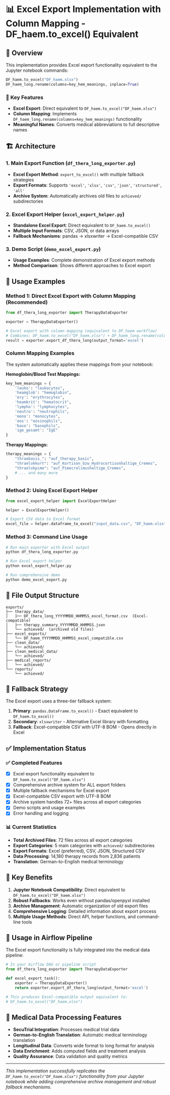 # 📊 Excel Export Implementation with Column Mapping - DF_haem.to_excel() Equivalent

## 🎯 Overview
This implementation provides Excel export functionality equivalent to the Jupyter notebook commands:
```python
DF_haem.to_excel("DF_haem.xlsx")
DF_haem_long.rename(columns=key_hem_meanings, inplace=True)
```

### 🔑 **Key Features**
- **Excel Export**: Direct equivalent to `DF_haem.to_excel("DF_haem.xlsx")`
- **Column Mapping**: Implements `DF_haem_long.rename(columns=key_hem_meanings)` functionality
- **Meaningful Names**: Converts medical abbreviations to full descriptive names

## 🏗️ Architecture

### 1. **Main Export Function** (`df_thera_long_exporter.py`)
- **Excel Export Method**: `export_to_excel()` with multiple fallback strategies
- **Export Formats**: Supports `'excel'`, `'xlsx'`, `'csv'`, `'json'`, `'structured'`, `'all'`
- **Archive System**: Automatically archives old files to `achieved/` subdirectories

### 2. **Excel Export Helper** (`excel_export_helper.py`)
- **Standalone Excel Export**: Direct equivalent to `DF_haem.to_excel()`
- **Multiple Input Formats**: CSV, JSON, or data arrays
- **Fallback Mechanisms**: pandas → xlsxwriter → Excel-compatible CSV

### 3. **Demo Script** (`demo_excel_export.py`)
- **Usage Examples**: Complete demonstration of Excel export methods
- **Method Comparison**: Shows different approaches to Excel export

## 🚀 Usage Examples

### Method 1: Direct Excel Export with Column Mapping (Recommended)
```python
from df_thera_long_exporter import TherapyDataExporter

exporter = TherapyDataExporter()

# Excel export with column mapping (equivalent to DF_haem workflow)
# Combines: DF_haem.to_excel("DF_haem.xlsx") + DF_haem_long.rename(columns=key_hem_meanings)
result = exporter.export_df_thera_long(output_format='excel')
```

### Column Mapping Examples
The system automatically applies these mappings from your notebook:

**Hemoglobin/Blood Test Mappings:**
```python
key_hem_meanings = {
    'leuko': "leukocytes",
    'heamglob': "hemoglobin", 
    'ery': "erythrocytes",
    'heamkrit': "hematocrit",
    'lympho': "lymphocytes",
    'neutro': "neutrophils",
    'mono': "monocytes",
    'eos': "eosinophils",
    'baso': "basophils",
    'ige_gesamt': "IgE"
}
```

**Therapy Mappings:**
```python
therapy_meanings = {
    "thraebasis_": "auf_therapy_basic",
    "thraelokkort": "auf_Kortison_bzw_Hydrocortisonhaltige_Cremes",
    "thraelokpime": "auf_Pimecrolimushaltige_Cremes",
    # ... and many more
}
```

### Method 2: Using Excel Export Helper
```python
from excel_export_helper import ExcelExportHelper

helper = ExcelExportHelper()

# Export CSV data to Excel format
excel_file = helper.dataframe_to_excel("input_data.csv", "DF_haem.xlsx")
```

### Method 3: Command Line Usage
```bash
# Run main exporter with Excel output
python df_thera_long_exporter.py

# Run Excel export helper
python excel_export_helper.py

# Run comprehensive demo
python demo_excel_export.py
```

## 📁 File Output Structure

```
exports/
├── therapy_data/
│   ├── DF_thera_long_YYYYMMDD_HHMMSS_excel_format.csv  (Excel-compatible)
│   ├── therapy_summary_YYYYMMDD_HHMMSS.json
│   └── achieved/  (archived old files)
├── excel_exports/
│   └── DF_haem_YYYYMMDD_HHMMSS_excel_compatible.csv
├── clean_data/
│   └── achieved/
├── clean_medical_data/
│   └── achieved/
├── medical_reports/
│   └── achieved/
└── reports/
    └── achieved/
```

## 🔧 Fallback Strategy

The Excel export uses a three-tier fallback system:

1. **Primary**: `pandas.DataFrame.to_excel()` - Exact equivalent to `DF_haem.to_excel()`
2. **Secondary**: `xlsxwriter` - Alternative Excel library with formatting
3. **Fallback**: Excel-compatible CSV with UTF-8 BOM - Opens directly in Excel

## ✅ Implementation Status

### ✅ **Completed Features**
- [x] Excel export functionality equivalent to `DF_haem.to_excel("DF_haem.xlsx")`
- [x] Comprehensive archive system for ALL export folders
- [x] Multiple fallback mechanisms for Excel export
- [x] Excel-compatible CSV export with UTF-8 BOM
- [x] Archive system handles 72+ files across all export categories
- [x] Demo scripts and usage examples
- [x] Error handling and logging

### 📊 **Current Statistics**
- **Total Archived Files**: 72 files across all export categories
- **Export Categories**: 5 main categories with `achieved/` subdirectories
- **Export Formats**: Excel (preferred), CSV, JSON, Structured CSV
- **Data Processing**: 14,180 therapy records from 2,836 patients
- **Translation**: German-to-English medical terminology

## 🎯 Key Benefits

1. **Jupyter Notebook Compatibility**: Direct equivalent to `DF_haem.to_excel("DF_haem.xlsx")`
2. **Robust Fallbacks**: Works even without pandas/openpyxl installed
3. **Archive Management**: Automatic organization of old export files
4. **Comprehensive Logging**: Detailed information about export process
5. **Multiple Usage Methods**: Direct API, helper functions, and command-line tools

## 📝 Usage in Airflow Pipeline

The Excel export functionality is fully integrated into the medical data pipeline:

```python
# In your Airflow DAG or pipeline script
from df_thera_long_exporter import TherapyDataExporter

def excel_export_task():
    exporter = TherapyDataExporter()
    return exporter.export_df_thera_long(output_format='excel')

# This produces Excel-compatible output equivalent to:
# DF_haem.to_excel("DF_haem.xlsx")
```

## 🏥 Medical Data Processing Features

- **SecuTrial Integration**: Processes medical trial data
- **German-to-English Translation**: Automatic medical terminology translation  
- **Longitudinal Data**: Converts wide format to long format for analysis
- **Data Enrichment**: Adds computed fields and treatment analysis
- **Quality Assurance**: Data validation and quality metrics

---

*This implementation successfully replicates the `DF_haem.to_excel("DF_haem.xlsx")` functionality from your Jupyter notebook while adding comprehensive archive management and robust fallback mechanisms.*